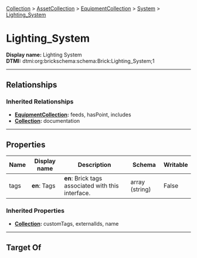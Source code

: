 [Collection](../../../Collection.md) > [AssetCollection](../../AssetCollection.md) > [EquipmentCollection](../EquipmentCollection.md) > [System](System.md) > [Lighting_System](#)
# Lighting_System

**Display name:** Lighting System<br />
**DTMI:** dtmi:org:brickschema:schema:Brick:Lighting_System;1

---

## Relationships
### Inherited Relationships
* **[EquipmentCollection](../EquipmentCollection.md):** feeds, hasPoint, includes
* **[Collection](../../../Collection.md):** documentation

---

## Properties
|Name|Display name|Description|Schema|Writable|
|-|-|-|-|-|
|tags|**en**: Tags|**en**: Brick tags associated with this interface.|array (string)|False|
### Inherited Properties
* **[Collection](../../../Collection.md):** customTags, externalIds, name

---

## Target Of

